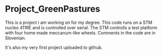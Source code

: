 # Project_GreenPastures

This is a project i am working on for my degree. This code runs on a STM nucleo 411RE and is controlled over serial.
The STM controlls a test platform with four home made meccanum-like wheels. Comments in the code are in Slovenian. 

It's also my very first project uploaded to github.
